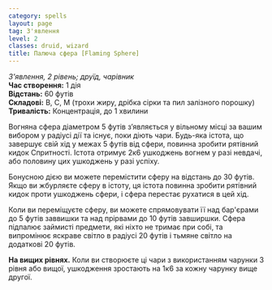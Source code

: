 ```yaml
---
category: spells
layout: page
tag: З'явлення
level: 2
classes: druid, wizard
title: Палюча сфера [Flaming Sphere]
---
```


_З'явлення, 2 рівень; друїд, чарівник_    
**Час створення:** 1 дія    
**Відстань:** 60 футів    
**Складові:** В, С, М (трохи жиру, дрібка сірки та пил залізного порошку)    
**Тривалість:** Концентрація, до 1 хвилини    

Вогняна сфера діаметром 5 футів з’являється у вільному місці за вашим вибором у радіусі дії та існує, поки діють чари. Будь-яка істота, що завершує свій хід у межах 5 футів від сфери, повинна зробити рятівний кидок Спритності. Істота отримує 2к6 ушкоджень вогнем у разі невдачі, або половину цих ушкоджень у разі успіху.    

Бонусною дією ви можете перемістити сферу на відстань до 30 футів. Якщо ви жбурляєте сферу в істоту, ця істота повинна зробити рятівний кидок проти ушкоджень сфери, і сфера перестає рухатися в цей хід.    

Коли ви переміщуєте сферу, ви можете спрямовувати її над бар'єрами до 5 футів заввишки та над прірвами до 10 футів завширшки. Сфера підпалює займисті предмети, які ніхто не тримає при собі, та випромінює яскраве світло в радіусі 20 футів і тьмяне світло на додаткові 20 футів.   

**На вищих рівнях.** Коли ви створюєте ці чари з використанням чарунки 3 рівня або вищої, ушкодження зростають на 1к6 за кожну чарунку вище другої. 
